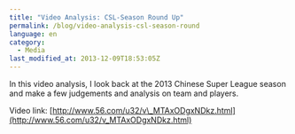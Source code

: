 ```yaml
---
title: "Video Analysis: CSL-Season Round Up"
permalink: /blog/video-analysis-csl-season-round
language: en
category:
  - Media
last_modified_at: 2013-12-09T18:53:05Z
---
```


In this video analysis, I look back at the 2013 Chinese Super League season and make a few judgements and analysis on team and players.

Video link: [http://www.56.com/u32/v\_MTAxODgxNDkz.html](http://www.56.com/u32/v_MTAxODgxNDkz.html)
